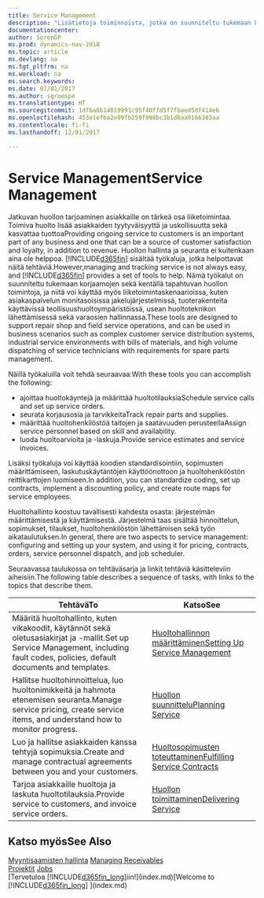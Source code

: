 ```yaml
---
title: Service Management
description: "Lisätietoja toiminnoista, jotka on suunniteltu tukemaan korjaamossa ja kentällä tapahtuvia huoltotoimintoja."
documentationcenter: 
author: SorenGP
ms.prod: dynamics-nav-2018
ms.topic: article
ms.devlang: na
ms.tgt_pltfrm: na
ms.workload: na
ms.search.keywords: 
ms.date: 07/01/2017
ms.author: sgroespe
ms.translationtype: HT
ms.sourcegitcommit: 1dfba8b14019991c95f40ffd5f7fbaed5df414eb
ms.openlocfilehash: 453e1efba2e99fb259f998bc3b1d8aa9166383aa
ms.contentlocale: fi-fi
ms.lasthandoff: 12/01/2017

---
```

# <a name="service-management"></a><span data-ttu-id="200b5-103">Service Management</span><span class="sxs-lookup"><span data-stu-id="200b5-103">Service Management</span></span>
<span data-ttu-id="200b5-104">Jatkuvan huollon tarjoaminen asiakkaille on tärkeä osa liiketoimintaa. Toimiva huolto lisää asiakkaiden tyytyväisyyttä ja uskollisuutta sekä kasvattaa tuottoa</span><span class="sxs-lookup"><span data-stu-id="200b5-104">Providing ongoing service to customers is an important part of any business and one that can be a source of customer satisfaction and loyalty, in addition to revenue.</span></span> <span data-ttu-id="200b5-105">Huollon hallinta ja seuranta ei kuitenkaan aina ole helppoa. [!INCLUDE[d365fin](includes/d365fin_md.md)] sisältää työkaluja, jotka helpottavat näitä tehtäviä.</span><span class="sxs-lookup"><span data-stu-id="200b5-105">However,managing and tracking service is not always easy, and [!INCLUDE[d365fin](includes/d365fin_md.md)] provides a set of tools to help.</span></span> <span data-ttu-id="200b5-106">Nämä työkalut on suunniteltu tukemaan korjaamojen sekä kentällä tapahtuvan huollon toimintoja, ja niitä voi käyttää myös liiketoimintaskenaarioissa, kuten asiakaspalvelun monitasoisissa jakelujärjestelmissä, tuoterakenteita käyttävissä teollisuushuoltoympäristöissä, usean huoltoteknikon lähettämisessä sekä varaosien hallinnassa.</span><span class="sxs-lookup"><span data-stu-id="200b5-106">These tools are designed to support repair shop and field service operations, and can be used in business scenarios such as complex customer service distribution systems, industrial service environments with bills of materials, and high volume dispatching of service technicians with requirements for spare parts management.</span></span>  

 <span data-ttu-id="200b5-107">Näillä työkaluilla voit tehdä seuraavaa:</span><span class="sxs-lookup"><span data-stu-id="200b5-107">With these tools you can accomplish the following:</span></span>  

* <span data-ttu-id="200b5-108">ajoittaa huoltokäyntejä ja määrittää huoltotilauksia</span><span class="sxs-lookup"><span data-stu-id="200b5-108">Schedule service calls and set up service orders.</span></span>  
* <span data-ttu-id="200b5-109">seurata korjausosia ja tarvikkeita</span><span class="sxs-lookup"><span data-stu-id="200b5-109">Track repair parts and supplies.</span></span>  
* <span data-ttu-id="200b5-110">määrittää huoltohenkilöstöä taitojen ja saatavuuden perusteella</span><span class="sxs-lookup"><span data-stu-id="200b5-110">Assign service personnel based on skill and availability.</span></span>  
* <span data-ttu-id="200b5-111">luoda huoltoarvioita ja -laskuja.</span><span class="sxs-lookup"><span data-stu-id="200b5-111">Provide service estimates and service invoices.</span></span>  

<span data-ttu-id="200b5-112">Lisäksi työkaluja voi käyttää koodien standardisointiin, sopimusten määrittämiseen, laskutuskäytäntöjen käyttöönottoon ja huoltohenkilöstön reittikarttojen luomiseen.</span><span class="sxs-lookup"><span data-stu-id="200b5-112">In addition, you can standardize coding, set up contracts, implement a discounting policy, and create route maps for service employees.</span></span>  

<span data-ttu-id="200b5-113">Huoltohallinto koostuu tavallisesti kahdesta osasta: järjestelmän määrittämisestä ja käyttämisestä. Järjestelmä taas sisältää hinnoittelun, sopimukset, tilaukset, huoltohenkilöstön lähettämisen sekä työn aikataulutuksen.</span><span class="sxs-lookup"><span data-stu-id="200b5-113">In general, there are two aspects to service management: configuring and setting up your system, and using it for pricing, contracts, orders, service personnel dispatch, and job scheduler.</span></span>  

<span data-ttu-id="200b5-114">Seuraavassa taulukossa on tehtäväsarja ja linkit tehtäviä käsitteleviin aiheisiin.</span><span class="sxs-lookup"><span data-stu-id="200b5-114">The following table describes a sequence of tasks, with links to the topics that describe them.</span></span>   

|<span data-ttu-id="200b5-115">**Tehtävä**</span><span class="sxs-lookup"><span data-stu-id="200b5-115">**To**</span></span>|<span data-ttu-id="200b5-116">**Katso**</span><span class="sxs-lookup"><span data-stu-id="200b5-116">**See**</span></span>|  
|------------|-------------|  
|<span data-ttu-id="200b5-117">Määritä huoltohallinto, kuten vikakoodit, käytännöt sekä oletusasiakirjat ja -mallit.</span><span class="sxs-lookup"><span data-stu-id="200b5-117">Set up Service Management, including fault codes, policies, default documents and templates.</span></span>|[<span data-ttu-id="200b5-118">Huoltohallinnon määrittäminen</span><span class="sxs-lookup"><span data-stu-id="200b5-118">Setting Up Service Management</span></span>](service-setup-service.md)|  
|<span data-ttu-id="200b5-119">Hallitse huoltohinnoittelua, luo huoltonimikkeitä ja hahmota etenemisen seuranta.</span><span class="sxs-lookup"><span data-stu-id="200b5-119">Manage service pricing, create service items, and understand how to monitor progress.</span></span>|[<span data-ttu-id="200b5-120">Huollon suunnittelu</span><span class="sxs-lookup"><span data-stu-id="200b5-120">Planning Service</span></span>](service-plan-service.md)|  
|<span data-ttu-id="200b5-121">Luo ja hallitse asiakkaiden kanssa tehtyjä sopimuksia.</span><span class="sxs-lookup"><span data-stu-id="200b5-121">Create and manage contractual agreements between you and your customers.</span></span>|[<span data-ttu-id="200b5-122">Huoltosopimusten toteuttaminen</span><span class="sxs-lookup"><span data-stu-id="200b5-122">Fulfilling Service Contracts</span></span>](service-fulfill-service-contracts.md)|  
|<span data-ttu-id="200b5-123">Tarjoa asiakkaille huoltoja ja laskuta huoltotilauksia.</span><span class="sxs-lookup"><span data-stu-id="200b5-123">Provide service to customers, and invoice service orders.</span></span>|[<span data-ttu-id="200b5-124">Huollon toimittaminen</span><span class="sxs-lookup"><span data-stu-id="200b5-124">Delivering Service</span></span>](service-deliver-service.md)|  

## <a name="see-also"></a><span data-ttu-id="200b5-125">Katso myös</span><span class="sxs-lookup"><span data-stu-id="200b5-125">See Also</span></span>  
<span data-ttu-id="200b5-126">[Myyntisaamisten hallinta](receivables-manage-receivables.md) </span><span class="sxs-lookup"><span data-stu-id="200b5-126">[Managing Receivables](receivables-manage-receivables.md) </span></span>  
<span data-ttu-id="200b5-127">[Projektit](projects-how-create-jobs.md) </span><span class="sxs-lookup"><span data-stu-id="200b5-127">[Jobs](projects-how-create-jobs.md) </span></span>  
<span data-ttu-id="200b5-128">[Tervetuloa [!INCLUDE[d365fin_long](includes/d365fin_long_md.md)]iin!](index.md)</span><span class="sxs-lookup"><span data-stu-id="200b5-128">[Welcome to [!INCLUDE[d365fin_long](includes/d365fin_long_md.md)] ](index.md)</span></span>

